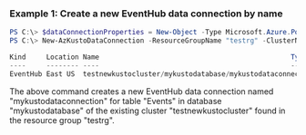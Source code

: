 ### Example 1: Create a new EventHub data connection by name
```powershell
PS C:\> $dataConnectionProperties = New-Object -Type Microsoft.Azure.PowerShell.Cmdlets.Kusto.Models.Api20200215.EventHubDataConnection -Property @{Location="East US"; Kind="EventHub"; EventHubResourceId="/subscriptions/$subscriptionId/resourcegroups/testrg/providers/Microsoft.EventHub/namespaces/myeventhubns/eventhubs/myeventhub"; DataFormat="JSON"; ConsumerGroup='$Default'; Compression= "None"; TableName = "Events"; MappingRuleName = "EventsMapping"}
PS C:\> New-AzKustoDataConnection -ResourceGroupName "testrg" -ClusterName "testnewkustocluster" -DatabaseName "mykustodatabase" -DataConnectionName "mykustodataconnection" -Parameter $dataConnectionProperties

Kind     Location Name                                               Type
----     -------- ----                                               ----
EventHub East US  testnewkustocluster/mykustodatabase/mykustodataconnection Microsoft.Kusto/Clusters/Databases/DataConnections
```

The above command creates a new EventHub data connection named "mykustodataconnection" for table "Events" in database "mykustodatabase" of the existing cluster "testnewkustocluster" found in the resource group "testrg".
